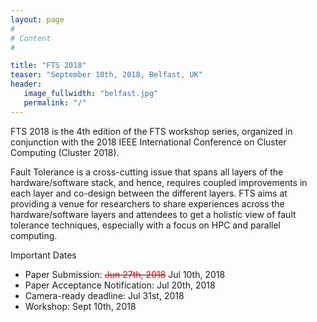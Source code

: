 ```yaml
---
layout: page
#
# Content
#

title: "FTS 2018"
teaser: "September 10th, 2018, Belfast, UK"
header:
   image_fullwidth: "belfast.jpg"
   permalink: "/"
---
```


FTS 2018 is the 4th edition of the FTS workshop series, organized in conjunction with the 2018
IEEE International Conference on Cluster Computing (Cluster 2018).

Fault Tolerance is a cross-cutting issue that spans all layers of the hardware/software stack,
and hence, requires coupled improvements in each layer and co-design between the different layers.
FTS aims at providing a venue for researchers to share experiences across the hardware/software
layers and attendees to get a holistic view of fault tolerance techniques, especially with a
focus on HPC and parallel computing.


Important Dates
* Paper Submission:      <s><span style="color:red">Jun 27th, 2018</span></s> Jul 10th, 2018<br>
* Paper Acceptance Notification: Jul 20th, 2018
* Camera-ready deadline: Jul 31st, 2018
* Workshop: Sept 10th, 2018
